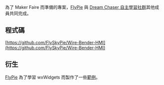 為了 Maker Faire 而準備的專案，[FlyPie](#FlyPie) 與 [Dream Chaser 自主學習社群](<#Dream Chaser 自主學習社群>)其他成員共同完成。

## 程式碼

[https://github.com/FlySkyPie/Wire-Bender-HMI](https://github.com/FlySkyPie/Wire-Bender-HMI)

## 衍生

[FlyPie](#FlyPie) 為了學習 wxWidgets 而製作了一些[範例](https://github.com/FlySkyPie/wxWidgets-Simple-Example)。